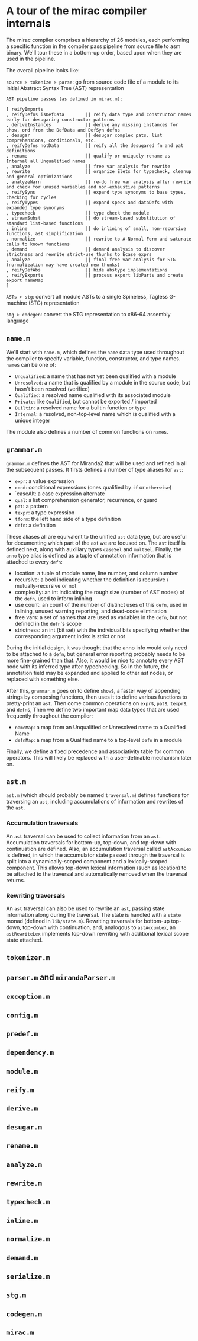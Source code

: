 # A tour of the mirac compiler internals
The mirac compiler comprises a hierarchy of 26 modules, each performing a specific function in the compiler pass pipeline
from source file to asm binary.  We'll tour these in a bottom-up order, based upon when they are used in the pipeline.

The overall pipeline looks like:

`source > tokenize > parse`: go from source code file of a module to its initial Abstract Syntax Tree (AST) representation

`AST pipeline passes (as defined in mirac.m):`

    [ reifyImports
    , reifyDefns isDefData        || reify data type and constructor names early for desugaring constructor patterns
    , deriveInstances             || derive any missing instances for show, ord from the DefData and DefSyn defns
    , desugar                     || desugar complex pats, list comprehensions, conditionals, etc.
    , reifyDefns notData          || reify all the desugared fn and pat definitions
    , rename                      || qualify or uniquely rename as Internal all Unqualified names
    , analyze                     || free var analysis for rewrite
    , rewrite                     || organize Elets for typecheck, cleanup and general optimizations   
    , analyzeWarn                 || re-do free var analysis after rewrite and check for unused variables and non-exhaustive patterns
    , reifySyns                   || expand type synonyms to base types, checking for cycles
    , reifyTypes                  || expand specs and dataDefs with expanded type synonyms
    , typecheck                   || type check the module
    , streamSubst                 || do stream-based substitution of standard list-based functions
    , inline                      || do inlining of small, non-recursive functions, ast simplification
    , normalize                   || rewrite to A-Normal Form and saturate calls to known functions
    , demand                      || demand analysis to discover strictness and rewrite strict-use thunks to Ecase exprs
    , analyze                     || final free var analysis for STG (normalization may have created new thunks)
    , reifyDefAbs                 || hide abstype implementations
    , reifyExports                || process export libParts and create export nameMap
    ]

`ASTs > stg`: convert all module ASTs to a single Spineless, Tagless G-machine (STG) representation

`stg > codegen`: convert the STG representation to x86-64 assembly language

## `name.m`
We'll start with `name.m`, which defines the `name` data type used throughout the compiler to specify variable, 
function, constructor, and type names.  `name`s can be one of:

* `Unqualified`: a name that has not yet been qualified with a module
* `Unresolved`: a name that is qualified by a module in the source code, but hasn't been resolved (verified)
* `Qualified`: a resolved name qualified with its associated module
* `Private`: like `Qualified`, but cannot be exported / imported
* `Builtin`: a resolved name for a builtin function or type
* `Internal`: a resolved, non-top-level name which is qualified with a unique integer

The module also defines a number of common functions on `name`s.


## `grammar.m`
`grammar.m` defines the AST for Miranda2 that will be used and refined in all the subsequent passes.
It firsts defines a number of type aliases for `ast`:

* `expr`: a value expression
* `cond`: conditional expressions (ones qualified by `if` or `otherwise`)
* `caseAlt: a case expression alternate
* `qual`: a list comprehension generator, recurrence, or guard
* `pat`: a pattern
* `texpr`: a type expression
* `tform`: the left hand side of a type definition
* `defn`: a definition

These aliases all are equivalent to the unified `ast` data type, but are useful for documenting which part of the ast we are
focused on.  The `ast` itself is defined next, along with auxiliary types `caseSel` and `multSel`.  Finally, the `anno` type
alias is defined as a tuple of annotation information that is attached to every `defn`:

* location: a tuple of module name, line number, and column number
* recursive: a bool indicating whether the definition is recursive / mutually-recursive or not
* complexity: an int indicating the rough size (number of AST nodes) of the `defn`, used to inform inlining
* use count: an count of the number of distinct uses of this `defn`, used in inlining, unused warning reporting, and dead-code elimination
* free vars: a set of names that are used as variables in the `defn`, but not defined in the `defn`'s scope
* strictness: an int (bit set) with the individual bits specifying whether the corresponding argument index is strict or not

During the initial design, it was thought that the anno info would only need to be attached to a `defn`, but general error
reporting probably needs to be more fine-grained than that.  Also, it would be nice to annotate every AST node with its
inferred type after typechecking.  So in the future, the annotation field may be expanded and applied to other ast nodes, or
replaced with something else.

After this, `grammar.m` goes on to define `showS`, a faster way of appending strings by composing functions, then uses it
to define various functions to pretty-print an `ast`.  Then come common operations on `expr`s, `pat`s, `texpr`s, and `defn`s,
Then we define two important map data types that are used frequently throughout the compiler:

* `nameMap`: a map from an Unqualified or Unresolved name to a Qualified Name
* `defnMap`: a map from a Qualified name to a top-level `defn` in a module

Finally, we define a fixed precedence and associativity table for common operators.  This will likely be replaced with a
user-definable mechanism later on.

## `ast.m`
`ast.m` (which should probably be named `traversal.m`) defines functions for traversing an `ast`, including accumulations
of information and rewrites of the `ast`.

### Accumulation traversals
An `ast` traversal can be used to collect information from an `ast`.  Accumulation traversals for bottom-up, top-down, and
top-down with continuation are defined.  Also, an accumulation traversal called `astAccumLex` is defined, in which the
accumulator state passed through the traversal is split into a dynamically-scoped component and a lexically-scoped component.
This allows top-down lexical information (such as location) to be attached to the traversal and automatically removed when the
traversal returns.

### Rewriting traversals
An `ast` traversal can also be used to rewrite an `ast`, passing state information along during the traversal.   The state is
handled with a `state` monad (defined in `lib/state.m`).  Rewriting traversals for bottom-up top-down, top-down with continuation,
and, analogous to `astAccumLex`, an `astRewriteLex` implements top-down rewriting with additional lexical scope state attached.

## `tokenizer.m`

## `parser.m` and `mirandaParser.m`

## `exception.m`

## `config.m`

## `predef.m`

## `dependency.m`

## `module.m`

## `reify.m`

## `derive.m`

## `desugar.m`

## `rename.m`

## `analyze.m`

## `rewrite.m`

## `typecheck.m`

## `inline.m`

## `normalize.m`

## `demand.m`

## `serialize.m`

## `stg.m`

## `codegen.m`

## `mirac.m`
